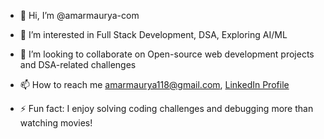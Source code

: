 - 👋 Hi, I’m @amarmaurya-com
- 👀 I’m interested in Full Stack Development, DSA, Exploring AI/ML
- 💞️ I’m looking to collaborate on Open-source web development projects and DSA-related challenges
- 📫 How to reach me amarmaurya118@gmail.com, [LinkedIn Profile](https://www.linkedin.com/in/amarmaurya-in/)

- ⚡ Fun fact: I enjoy solving coding challenges and debugging more than watching movies!

<!---
amarmaurya-com/amarmaurya-com is a ✨ special ✨ repository because its `README.md` (this file) appears on your GitHub profile.
You can click the Preview link to take a look at your changes.
--->

